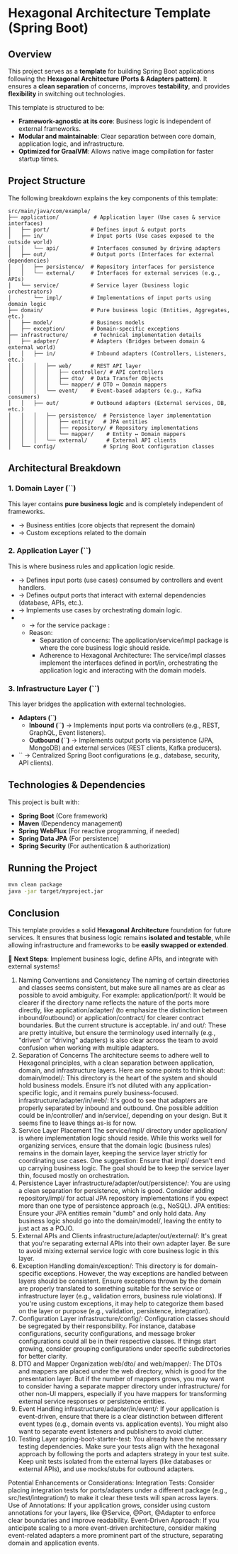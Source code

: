# Hexagonal Architecture Template (Spring Boot)

## Overview

This project serves as a **template** for building Spring Boot applications following the **Hexagonal Architecture (Ports & Adapters pattern)**. It ensures a **clean separation** of concerns, improves **testability**, and provides **flexibility** in switching out technologies.

This template is structured to be:

- **Framework-agnostic at its core**: Business logic is independent of external frameworks.
- **Modular and maintainable**: Clear separation between core domain, application logic, and infrastructure.
- **Optimized for GraalVM**: Allows native image compilation for faster startup times.

## Project Structure

The following breakdown explains the key components of this template:

```plaintext
src/main/java/com/example/
├── application/           # Application layer (Use cases & service interfaces)
│   ├── port/             # Defines input & output ports
│   ├── in/               # Input ports (Use cases exposed to the outside world)
│   │   └── api/          # Interfaces consumed by driving adapters
│   ├── out/              # Output ports (Interfaces for external dependencies)
│   │   ├── persistence/  # Repository interfaces for persistence
│   │   └── external/     # Interfaces for external services (e.g., APIs)
│   └── service/          # Service layer (business logic orchestrators)
│       └── impl/         # Implementations of input ports using domain logic
├── domain/               # Pure business logic (Entities, Aggregates, etc.)
│   ├── model/            # Business models
│   ├── exception/        # Domain-specific exceptions
├── infrastructure/        # Technical implementation details
│   ├── adapter/          # Adapters (Bridges between domain & external world)
│   │   ├── in/           # Inbound adapters (Controllers, Listeners, etc.)
│   │   │   ├── web/      # REST API layer
│   │   │   │   ├── controller/ # API controllers
│   │   │   │   ├── dto/  # Data Transfer Objects
│   │   │   │   └── mapper/ # DTO ↔ Domain mappers
│   │   │   └── event/    # Event-based adapters (e.g., Kafka consumers)
│   │   ├── out/          # Outbound adapters (External services, DB, etc.)
│   │   │   ├── persistence/  # Persistence layer implementation
│   │   │   │   ├── entity/   # JPA entities
│   │   │   │   ├── repository/ # Repository implementations
│   │   │   │   └── mapper/    # Entity ↔ Domain mappers
│   │   │   └── external/      # External API clients
│   └── config/               # Spring Boot configuration classes
```

## Architectural Breakdown

### 1. **Domain Layer (**``**)**

This layer contains **pure business logic** and is completely independent of frameworks.

-  → Business entities (core objects that represent the domain)
-  → Custom exceptions related to the domain

### 2. **Application Layer (**``**)**

This is where business rules and application logic reside.

-  → Defines input ports (use cases) consumed by controllers and event handlers.
-  → Defines output ports that interact with external dependencies (database, APIs, etc.).
-  → Implements use cases by orchestrating domain logic.
- -  → for the service package : 
  - Reason:
    - Separation of concerns: The application/service/impl package is where the core business logic should reside.
    - Adherence to Hexagonal Architecture: The service/impl classes implement the interfaces defined in port/in, orchestrating the application logic and interacting with the domain models.







### 3. **Infrastructure Layer (**``**)**

This layer bridges the application with external technologies.

- **Adapters (**``**)**
    - **Inbound (**``**)** → Implements input ports via controllers (e.g., REST, GraphQL, Event listeners).
    - **Outbound (**``**)** → Implements output ports via persistence (JPA, MongoDB) and external services (REST clients, Kafka producers).
- `` → Centralized Spring Boot configurations (e.g., database, security, API clients).

## Technologies & Dependencies

This project is built with:

- **Spring Boot** (Core framework)
- **Maven** (Dependency management)
- **Spring WebFlux** (For reactive programming, if needed)
- **Spring Data JPA** (For persistence)
- **Spring Security** (For authentication & authorization)

## Running the Project

```sh
mvn clean package
java -jar target/myproject.jar
```


## Conclusion

This template provides a solid **Hexagonal Architecture** foundation for future services. It ensures that business logic remains **isolated and testable**, while allowing infrastructure and frameworks to be **easily swapped or extended**.

🚀 **Next Steps**: Implement business logic, define APIs, and integrate with external systems!



1. Naming Conventions and Consistency
   The naming of certain directories and classes seems consistent, but make sure all names are as clear as possible to avoid ambiguity. For example:
   application/port/: It would be clearer if the directory name reflects the nature of the ports more directly, like application/adapter/ (to emphasize the distinction between inbound/outbound) or application/contract/ for clearer contract boundaries. But the current structure is acceptable.
   in/ and out/: These are pretty intuitive, but ensure the terminology used internally (e.g., "driven" or "driving" adapters) is also clear across the team to avoid confusion when working with multiple adapters.
2. Separation of Concerns
   The architecture seems to adhere well to Hexagonal principles, with a clean separation between application, domain, and infrastructure layers. Here are some points to think about:
   domain/model/: This directory is the heart of the system and should hold business models. Ensure it’s not diluted with any application-specific logic, and it remains purely business-focused.
   infrastructure/adapter/in/web/: It's good to see that adapters are properly separated by inbound and outbound. One possible addition could be in/controller/ and in/service/, depending on your design. But it seems fine to leave things as-is for now.
3. Service Layer Placement
   The service/impl/ directory under application/ is where implementation logic should reside. While this works well for organizing services, ensure that the domain logic (business rules) remains in the domain layer, keeping the service layer strictly for coordinating use cases.
   One suggestion: Ensure that impl/ doesn’t end up carrying business logic. The goal should be to keep the service layer thin, focused mostly on orchestration.
4. Persistence Layer
   infrastructure/adapter/out/persistence/: You are using a clean separation for persistence, which is good. Consider adding repository/impl/ for actual JPA repository implementations if you expect more than one type of persistence approach (e.g., NoSQL).
   JPA entities: Ensure your JPA entities remain "dumb" and only hold data. Any business logic should go into the domain/model/, leaving the entity to just act as a POJO.
5. External APIs and Clients
   infrastructure/adapter/out/external/: It's great that you're separating external APIs into their own adapter layer. Be sure to avoid mixing external service logic with core business logic in this layer.
6. Exception Handling
   domain/exception/: This directory is for domain-specific exceptions. However, the way exceptions are handled between layers should be consistent. Ensure exceptions thrown by the domain are properly translated to something suitable for the service or infrastructure layer (e.g., validation errors, business rule violations).
   If you're using custom exceptions, it may help to categorize them based on the layer or purpose (e.g., validation, persistence, integration).
7. Configuration Layer
   infrastructure/config/: Configuration classes should be segregated by their responsibility. For instance, database configurations, security configurations, and message broker configurations could all be in their respective classes. If things start growing, consider grouping configurations under specific subdirectories for better clarity.
8. DTO and Mapper Organization
   web/dto/ and web/mapper/: The DTOs and mappers are placed under the web directory, which is good for the presentation layer. But if the number of mappers grows, you may want to consider having a separate mapper directory under infrastructure/ for other non-UI mappers, especially if you have mappers for transforming external service responses or persistence entities.
9. Event Handling
   infrastructure/adapter/in/event/: If your application is event-driven, ensure that there is a clear distinction between different event types (e.g., domain events vs. application events). You might also want to separate event listeners and publishers to avoid clutter.
10. Testing Layer
    spring-boot-starter-test: You already have the necessary testing dependencies. Make sure your tests align with the hexagonal approach by following the ports and adapters strategy in your test suite. Keep unit tests isolated from the external layers (like databases or external APIs), and use mocks/stubs for outbound adapters.



Potential Enhancements or Considerations:
Integration Tests: Consider placing integration tests for ports/adapters under a different package (e.g., src/test/integration/) to make it clear these tests will span across layers.
Use of Annotations: If your application grows, consider using custom annotations for your layers, like @Service, @Port, @Adapter to enforce clear boundaries and improve readability.
Event-Driven Approach: If you anticipate scaling to a more event-driven architecture, consider making event-related adapters a more prominent part of the structure, separating domain and application events.